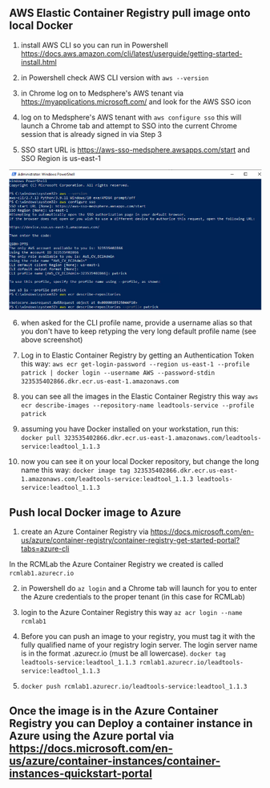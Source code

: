 ## AWS Elastic Container Registry pull image onto local Docker

1. install AWS CLI so you can run in Powershell https://docs.aws.amazon.com/cli/latest/userguide/getting-started-install.html

2. in Powershell check AWS CLI version with `aws --version`

3. in Chrome log on to Medsphere's AWS tenant via https://myapplications.microsoft.com/ and look for the AWS SSO icon

4. log on to Medsphere's AWS tenant with `aws configure sso` this will launch a Chrome tab and attempt to SSO into the current Chrome session that is already signed in via Step 3

5. SSO start URL is https://aws-sso-medsphere.awsapps.com/start and SSO Region is us-east-1

![image.png](/.attachments/image-5ff99a74-7e0e-44ee-bb98-fd0004d245a6.png)

6. when asked for the CLI profile name, provide a username alias so that you don't have to keep retyping the very long default profile name (see above screenshot)

7. Log in to Elastic Container Registry by getting an Authentication Token this way:
`aws ecr get-login-password --region us-east-1 --profile patrick | docker login --username AWS --password-stdin 323535402866.dkr.ecr.us-east-1.amazonaws.com`

8. you can see all the images in the Elastic Container Registry this way `aws ecr describe-images --repository-name leadtools-service --profile patrick`

9. assuming you have Docker installed on your workstation, run this: `docker pull 323535402866.dkr.ecr.us-east-1.amazonaws.com/leadtools-service:leadtool_1.1.3`

10. now you can see it on your local Docker repository, but change the long name this way: `docker image tag 323535402866.dkr.ecr.us-east-1.amazonaws.com/leadtools-service:leadtool_1.1.3 leadtools-service:leadtool_1.1.3`

## Push local Docker image to Azure

1. create an Azure Container Registry via https://docs.microsoft.com/en-us/azure/container-registry/container-registry-get-started-portal?tabs=azure-cli

In the RCMLab the Azure Container Registry we created is called `rcmlab1.azurecr.io`

2. in Powershell do `az login` and a Chrome tab will launch for you to enter the Azure credentials to the proper tenant (in this case for RCMLab)

3. login to the Azure Container Registry this way `az acr login --name rcmlab1`

4. Before you can push an image to your registry, you must tag it with the fully qualified name of your registry login server. The login server name is in the format <registry-name>.azurecr.io (must be all lowercase).
`docker tag leadtools-service:leadtool_1.1.3 rcmlab1.azurecr.io/leadtools-service:leadtool_1.1.3`

6. `docker push rcmlab1.azurecr.io/leadtools-service:leadtool_1.1.3`

## Once the image is in the Azure Container Registry you can Deploy a container instance in Azure using the Azure portal via https://docs.microsoft.com/en-us/azure/container-instances/container-instances-quickstart-portal